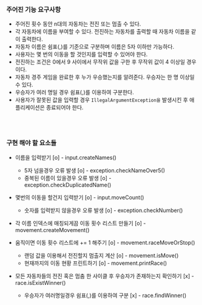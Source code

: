 ### 주어진 기능 요구사항

- 주어진 횟수 동안 n대의 자동차는 전진 또는 멈출 수 있다. 
- 각 자동차에 이름을 부여할 수 있다. 전진하는 자동차를 출력할 때 자동차 이름을 같이 출력한다. 
- 자동차 이름은 쉼표(,)를 기준으로 구분하며 이름은 5자 이하만 가능하다. 
- 사용자는 몇 번의 이동을 할 것인지를 입력할 수 있어야 한다. 
- 전진하는 조건은 0에서 9 사이에서 무작위 값을 구한 후 무작위 값이 4 이상일 경우이다. 
- 자동차 경주 게임을 완료한 후 누가 우승했는지를 알려준다. 우승자는 한 명 이상일 수 있다. 
- 우승자가 여러 명일 경우 쉼표(,)를 이용하여 구분한다. 
- 사용자가 잘못된 값을 입력할 경우 `IllegalArgumentException을` 발생시킨 후 애플리케이션은 종료되어야 한다.


<br/>
<br/>

### 구현 해야 할 요소들

- 이름을 입력받기 [o] - input.createNames()
  - 5자 넘을경우 오류 발생 [o] - exception.checkNameOver5()
  - 중복된 이름이 있을경우 오류 발생 [o] - exception.checkDuplicatedName()
  
    
- 몇번의 이동을 할건지 입력받기 [o] - input.moveCount()
  - 숫자를 입력받지 않을경우 오류 발생 [o] - exception.checkNumber()
  

- 각 이름 인덱스에 매칭되게끔 이동 횟수 리스트 만들기 [o] - movement.createMovement()
  
  
- 움직이면 이동 횟수 리스트에 += 1 해주기 [o] - movement.raceMoveOrStop() 
  - 랜덤 값을 이용해서 전진할지 멈출지 계산 [o] - movement.isMove()
  - 현재까지의 이동 현황 프린트하기 [o] - movement.printRace()
  

- 모든 자동차들의 전진 혹은 멈춤 한 사이클 후 우승자가 존재하는지 확인하기 [x] - race.isExistWinner()
  - 우승자가 여러명일경우 쉼표(,)를 이용하여 구분 [x] - race.findWinner()
